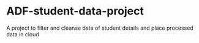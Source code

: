 # ADF-student-data-project
A project to filter and cleanse data of student details and place processed data in cloud
